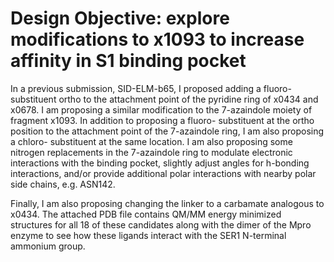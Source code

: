 # Design Objective: explore modifications to x1093 to increase affinity in S1 binding pocket

In a previous submission, SID-ELM-b65, I proposed adding a fluoro- substituent ortho to
the attachment point of the pyridine ring of x0434 and x0678. I am proposing a similar
modification to the 7-azaindole moiety of fragment x1093. In addition to proposing a
fluoro- substituent at the ortho position to the attachment point of the 7-azaindole ring,
I am also proposing a chloro- substituent at the same location. I am also proposing 
some nitrogen replacements in the 7-azaindole ring to modulate electronic interactions
with the binding pocket, slightly adjust angles for h-bonding interactions, and/or provide
additional polar interactions with nearby polar side chains, e.g. ASN142. 

Finally, I am also proposing changing the linker to a carbamate analogous to x0434. The
attached PDB file contains QM/MM energy minimized structures for all 18 of these candidates
along with the dimer of the Mpro enzyme to see how these ligands interact with the SER1
N-terminal ammonium group.
